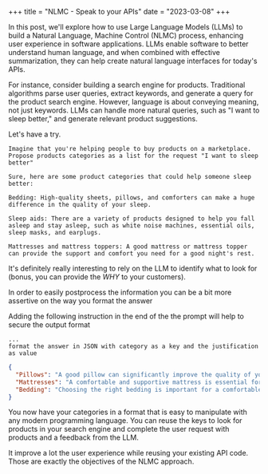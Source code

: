 +++
title = "NLMC - Speak to your APIs" 
date = "2023-03-08"
+++

In this post, we'll explore how to use Large Language Models (LLMs) to build a Natural Language, Machine Control (NLMC) process, enhancing user experience in software applications. LLMs enable software to better understand human language, and when combined with effective summarization, they can help create natural language interfaces for today's APIs.

For instance, consider building a search engine for products. Traditional algorithms parse user queries, extract keywords, and generate a query for the product search engine. However, language is about conveying meaning, not just keywords. LLMs can handle more natural queries, such as "I want to sleep better," and generate relevant product suggestions.

Let's have a try.

```prompt
Imagine that you're helping people to buy products on a marketplace.
Propose products categories as a list for the request "I want to sleep better"
```

```answer
Sure, here are some product categories that could help someone sleep better:

Bedding: High-quality sheets, pillows, and comforters can make a huge difference in the quality of your sleep.

Sleep aids: There are a variety of products designed to help you fall asleep and stay asleep, such as white noise machines, essential oils, sleep masks, and earplugs.

Mattresses and mattress toppers: A good mattress or mattress topper can provide the support and comfort you need for a good night's rest.
```

It's definitely really interesting to rely on the LLM to identify what to look for (bonus, you can provide the _WHY_ to your customers).

In order to easily postprocess the information you can be a bit more assertive on the way you format the answer

Adding the following instruction in the end of the the prompt will help to secure the output format

```prompt
...
format the answer in JSON with category as a key and the justification as value
```

```json
{
  "Pillows": "A good pillow can significantly improve the quality of your sleep by providing proper support and alignment for your head, neck, and shoulders. There are pillows available in the market that cater to specific needs, such as memory foam, cooling gel, and orthopedic pillows.",
  "Mattresses": "A comfortable and supportive mattress is essential for a good night's sleep. A mattress that is too hard or too soft can cause discomfort and disrupt sleep. Look for a mattress that suits your sleeping position and preferences, such as memory foam, latex, or hybrid mattresses",
  "Bedding": "Choosing the right bedding is important for a comfortable sleep. This includes sheets, blankets, comforters, and duvets. Look for materials that are breathable, such as cotton or linen, to keep you cool during the night."
}
```

You now have your categories in a format that is easy to manipulate with any modern programming language. You can reuse the keys to look for products in your search engine and complete the user request with products and a feedback from the LLM.

It improve a lot the user experience while reusing your existing API code. Those are exactly the objectives of the NLMC approach.
